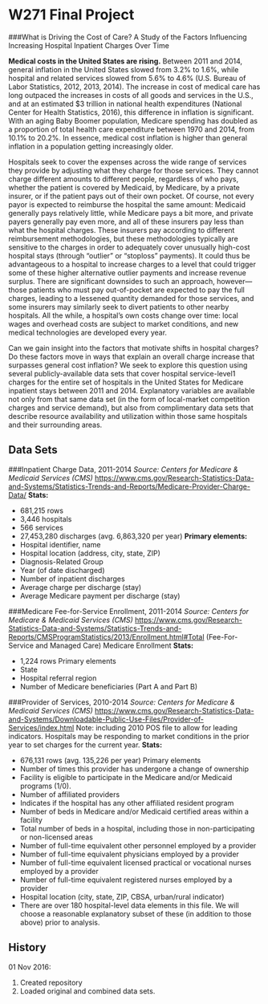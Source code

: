 # W271 Final Project

###What is Driving the Cost of Care? A Study of the Factors Influencing Increasing Hospital Inpatient Charges Over Time

__Medical costs in the United States are rising.__ Between 2011 and 2014, general inflation in the United States slowed from 3.2% to 1.6%, while hospital and related services slowed from 5.6% to 4.6% (U.S. Bureau of Labor Statistics, 2012, 2013, 2014). The increase in cost of medical care has long outpaced the increases in costs of all goods and services in the U.S., and at an estimated $3 trillion in national health expenditures (National Center for Health Statistics, 2016), this difference in inflation is significant. With an aging Baby Boomer population, Medicare spending has doubled as a proportion of total health care expenditure between 1970 and 2014, from 10.1% to 20.2%. In essence, medical cost inflation is higher than general inflation in a population getting increasingly older.

Hospitals seek to cover the expenses across the wide range of services they provide by adjusting what they charge for those services. They cannot charge different amounts to different people, regardless of who pays, whether the patient is covered by Medicaid, by Medicare, by a private insurer, or if the patient pays out of their own pocket. Of course, not every payor is expected to reimburse the hospital the same amount: Medicaid generally pays relatively little, while Medicare pays a bit more, and private payers generally pay even more, and all of these insurers pay less than what the hospital charges. These insurers pay according to different reimbursement methodologies, but these methodologies typically are sensitive to the charges in order to adequately cover unusually high-cost hospital stays (through “outlier” or “stoploss” payments). It could thus be advantageous to a hospital to increase charges to a level that could trigger some of these higher alternative outlier payments and increase revenue surplus. There are significant downsides to such an approach, however—those patients who must pay out-of-pocket are expected to pay the full charges, leading to a lessened quantity demanded for those services, and some insurers may similarly seek to divert patients to other nearby hospitals. All the while, a hospital’s own costs change over time: local wages and overhead costs are subject to market conditions, and new medical technologies are developed every year.  

Can we gain insight into the factors that motivate shifts in hospital charges? Do these factors move in ways that explain an overall charge increase that surpasses general cost inflation? We seek to explore this question using several publicly-available data sets that cover hospital service-level1 charges for the entire set of hospitals in the United States for Medicare inpatient stays between 2011 and 2014. Explanatory variables are available not only from that same data set (in the form of local-market competition charges and service demand), but also from complimentary data sets that describe resource availability and utilization within those same hospitals and their surrounding areas.

## Data Sets

###Inpatient Charge Data, 2011-2014
_Source: Centers for Medicare & Medicaid Services (CMS)_
https://www.cms.gov/Research-Statistics-Data-and-Systems/Statistics-Trends-and-Reports/Medicare-Provider-Charge-Data/
__Stats:__
* 681,215 rows
* 3,446 hospitals
* 566 services
* 27,453,280 discharges (avg. 6,863,320 per year)
__Primary elements:__
* Hospital identifier, name
* Hospital location (address, city, state, ZIP)
* Diagnosis-Related Group
* Year (of date discharged)
* Number of inpatient discharges
* Average charge per discharge (stay)
* Average Medicare payment per discharge (stay)

###Medicare Fee-for-Service Enrollment, 2011-2014
_Source: Centers for Medicare & Medicaid Services (CMS)_
https://www.cms.gov/Research-Statistics-Data-and-Systems/Statistics-Trends-and-Reports/CMSProgramStatistics/2013/Enrollment.html#Total (Fee-For-Service and Managed Care) Medicare Enrollment
__Stats:__
* 1,224 rows
Primary elements
* State
* Hospital referral region
* Number of Medicare beneficiaries (Part A and Part B)

###Provider of Services, 2010-2014
_Source: Centers for Medicare & Medicaid Services (CMS)_
https://www.cms.gov/Research-Statistics-Data-and-Systems/Downloadable-Public-Use-Files/Provider-of-Services/index.html
Note: including 2010 POS file to allow for leading indicators. Hospitals may be responding to market conditions in the prior year to set charges for the current year.
__Stats:__
* 676,131 rows (avg. 135,226 per year)
Primary elements
* Number of times this provider has undergone a change of ownership
* Facility is eligible to participate in the Medicare and/or Medicaid programs (1/0).
* Number of affiliated providers
* Indicates if the hospital has any other affiliated resident program
* Number of beds in Medicare and/or Medicaid certified areas within a facility
* Total number of beds in a hospital, including those in non-participating or non-licensed areas
* Number of full-time equivalent other personnel employed by a provider
* Number of full-time equivalent physicians employed by a provider
* Number of full-time equivalent licensed practical or vocational nurses employed by a provider
* Number of full-time equivalent registered nurses employed by a provider
* Hospital location (city, state, ZIP, CBSA, urban/rural indicator)
* There are over 180 hospital-level data elements in this file. We will choose a reasonable explanatory subset of these (in addition to those above) prior to analysis.

## History
01 Nov 2016: 
1. Created repository
2. Loaded original and combined data sets.
             

